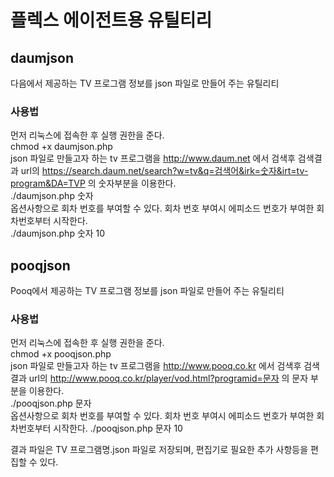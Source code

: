 # 플렉스 에이전트용 유틸티리
## daumjson
다음에서 제공하는 TV 프로그램 정보를 json 파일로 만들어 주는 유틸리티

### 사용법
먼저 리눅스에 접속한 후 실행 권한을 준다.  
chmod +x daumjson.php   
json 파일로 만들고자 하는 tv 프로그램을 http://www.daum.net 에서 검색후 검색결과 url의 https://search.daum.net/search?w=tv&q=검색어&irk=숫자&irt=tv-program&DA=TVP 의 숫자부분을 이용한다.  
./daumjson.php 숫자  
옵션사항으로 회차 번호를 부여할 수 있다. 회차 번호 부여시 에피소드 번호가 부여한 회차번호부터 시작한다.  
./daumjson.php 숫자  10

## pooqjson
Pooq에서 제공하는 TV 프로그램 정보를 json 파일로 만들어 주는 유틸리티

### 사용법
먼저 리눅스에 접속한 후 실행 권한을 준다.  
chmod +x pooqjson.php   
json 파일로 만들고자 하는 tv 프로그램을 http://www.pooq.co.kr 에서 검색후 검색결과 url의 http://www.pooq.co.kr/player/vod.html?programid=문자 의 문자 부분을 이용한다.  
./pooqjson.php 문자  
옵션사항으로 회차 번호를 부여할 수 있다. 회차 번호 부여시 에피소드 번호가 부여한 회차번호부터 시작한다.
./pooqjson.php 문자  10


결과 파일은 TV 프로그램명.json 파일로 저장되며, 편집기로 필요한 추가 사항등을 편집할 수 있다.

